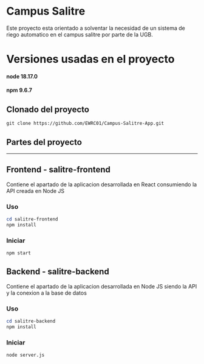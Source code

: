 ﻿# Campus Salitre

Este proyecto esta orientado a solventar la necesidad de un sistema de riego automatico en el campus salitre por parte de la UGB.

# Versiones usadas en el proyecto

#### node 18.17.0

#### npm  9.6.7

## Clonado del proyecto

```git
git clone https://github.com/EWRC01/Campus-Salitre-App.git
```

## Partes del proyecto

---

## Frontend - salitre-frontend

Contiene el apartado de la aplicacion desarrollada en React consumiendo la API creada en Node JS

### Uso

```powershell
cd salitre-frontend
npm install
```

### Iniciar

```
npm start
```

## Backend - salitre-backend

Contiene el apartado de la aplicacion desarrollada en Node JS siendo la API y la conexion a la base de datos

### Uso

```powershell
cd salitre-backend
npm install
```

### Iniciar

```
node server.js
```


